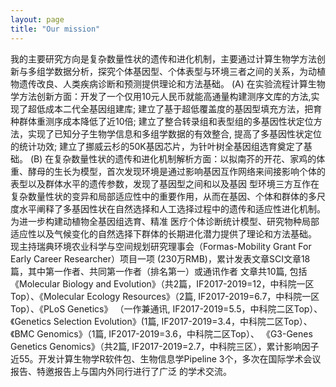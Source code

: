 ```yaml
---
layout: page
title: "Our mission"
---
```

我的主要研究方向是复杂数量性状的遗传和进化机制，主要通过计算生物学方法创新与多组学数据分析，探究个体基因型、个体表型与环境三者之间的关系，为动植物遗传改良、人类疾病诊断和预测提供理论和方法基础。
(A) 在实验流程计算生物学方法创新方面：开发了一个仅用10元人民币就能高通量构建测序文库的方法,实现了超低成本二代全基因组建库; 建立了基于超低覆盖度的基因型填充方法，把育种群体重测序成本降低了近10倍; 
建立了整合转录组和表型组的多基因性状定位方法，实现了已知分子生物学信息和多组学数据的有效整合, 提高了多基因性状定位的统计功效; 建立了挪威云杉的50K基因芯片，为针叶树全基因组选育奠定了基础。
(B) 在复杂数量性状的遗传和进化机制解析方面：以拟南芥的开花、家鸡的体重、酵母的生长为模型，首次发现环境是通过影响基因互作网络来间接影响个体的表型以及群体水平的遗传参数，发现了基因型之间和以及基因
型环境三方互作在复杂数量性状的变异和局部适应性中的重要作用，从而在基因、个体和群体的多尺度水平阐释了多基因性状在自然选择和人工选择过程中的遗传和适应性进化机制。为进一步构建动植物全基因组选育、精准
医疗个体诊断统计模型、研究物种局部适应性以及气候变化的自然选择下群体的长期进化潜力提供了理论和方法基础。
 现主持瑞典环境农业科学与空间规划研究理事会（Formas-Mobility Grant For Early Career Researcher）项目一项 (230万RMB)，累计发表文章SCI文章18篇，其中第一作者、共同第一作者（排名第一）或通讯作者
文章共10篇, 包括 《Molecular Biology and Evolution》（共2篇，IF2017-2019=12，中科院一区Top）、《Molecular Ecology Resources》（2篇, IF2017-2019=6.7，中科院一区Top）、《PLoS Genetics》
（一作兼通讯, IF2017-2019=5.5，中科院二区Top）、《Genetics Selection Evolution》(1篇, IF2017-2019=3.4，中科院二区Top）、《BMC Genomics》（1篇, IF2017-2019=3.6，中科院二区Top）、
《G3-Genes Genetics Genomics》（共2篇, IF2017-2019=2.7，中科院三区），累计影响因子近55。开发计算生物学R软件包、生物信息学Pipeline 3个，多次在国际学术会议报告、特邀报告上与国内外同行进行了广泛
的学术交流。

